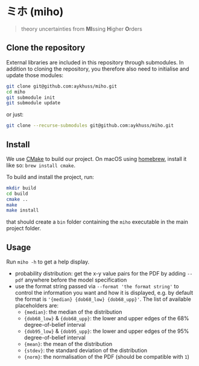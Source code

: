 # ミホ (miho) 
> theory uncertainties from **MI**ssing **H**igher **O**rders

## Clone the repository

External libraries are included in this repository through submodules. In addition to cloning the repository, you therefore also need to initialise and update those modules:
```bash
git clone git@github.com:aykhuss/miho.git
cd miho
git submodule init
git submodule update
```

or just:
```bash
git clone --recurse-submodules git@github.com:aykhuss/miho.git
```

## Install

We use [CMake](https://cmake.org/) to build our project. 
On macOS using [homebrew](https://brew.sh/), install it like so: `brew install cmake`.

To build and install the project, run:
```bash
mkdir build
cd build
cmake ..
make
make install
```
that should create a `bin` folder containing the `miho` executable in the main project folder. 


## Usage

Run `miho -h` to get a help display. 

* probability distribution: get the x-y value pairs for the PDF by adding `--pdf` anywhere before the model specification
* use the format string passed via `--format 'the format string'` to control the information you want and how it is displayed, e.g. by default the format is `'{median} {dob68_low} {dob68_upp}'`. The list of available placeholders are:
    - `{median}`: the median of the distribution
    - `{dob68_low}` & `{dob68_upp}`: the lower and upper edges of the 68% degree-of-belief interval
    - `{dob95_low}` & `{dob95_upp}`: the lower and upper edges of the 95% degree-of-belief interval
    - `{mean}`: the mean of the distribution
    - `{stdev}`: the standard deviation of the distribution
    - `{norm}`: the normalisation of the PDF (should be compatible with `1`)

